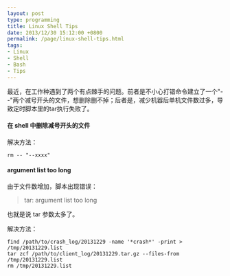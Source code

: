 ```yaml
---
layout: post
type: programming
title: Linux Shell Tips
date: 2013/12/30 15:12:00 +0800
permalink: /page/linux-shell-tips.html
tags:
- Linux
- Shell
- Bash
- Tips
---
```


最近，在工作种遇到了两个有点棘手的问题。前者是不小心打错命令建立了一个"--"两个减号开头的文件，想删除删不掉；后者是，减少机器后单机文件数过多，导致定时脚本里的tar执行失败了。

#### 在 shell 中删除减号开头的文件

解决方法：

```
rm -- "--xxxx"
```

#### argument list too long

由于文件数增加，脚本出现错误：

> tar: argument list too long

也就是说 tar 参数太多了。

解决方法：

```
find /path/to/crash_log/20131229 -name '*crash*' -print > /tmp/20131229.list  
tar zcf /path/to/client_log/20131229.tar.gz --files-from /tmp/20131229.list  
rm /tmp/20131229.list
```
